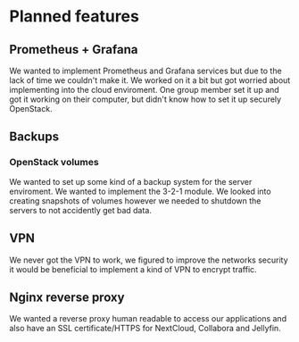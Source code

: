 # Planned features

## Prometheus + Grafana

We wanted to implement Prometheus and Grafana services but due to the lack of time we couldn't make it. We worked on it a bit but got worried about implementing into the cloud enviroment. One group member set it up and got it working on their computer, but didn't know how to set it up securely OpenStack.  

## Backups

### OpenStack volumes

We wanted to set up some kind of a backup system for the server enviroment. We wanted to implement the 3-2-1 module. We looked into creating snapshots of volumes however we needed to shutdown the servers to not accidently get bad data. 

## VPN

We never got the VPN to work, we figured to improve the networks security it would be beneficial to implement a kind of VPN to encrypt traffic.

## Nginx reverse proxy

We wanted a reverse proxy human readable to access our applications and also have an SSL certificate/HTTPS for NextCloud, Collabora and Jellyfin.  
